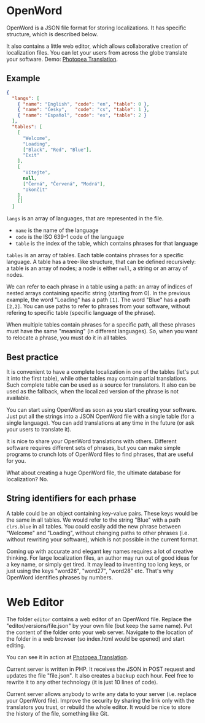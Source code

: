 # OpenWord

OpenWord is a JSON file format for storing localizations. It has specific structure, which is described below.

It also contains a little web editor, which allows collaborative creation of localization files. You can let your users from across the globe translate your software. Demo: [Photopea Translation](https://www.photopea.com/translate/).

## Example

```json
{ 
  "langs": [
    { "name": "English", "code": "en", "table": 0 },
    { "name": "Česky",   "code": "cs", "table": 1 },
    { "name": "Español", "code": "es", "table": 2 }
  ],
  "tables": [
    [
      "Welcome",
      "Loading",
      ["Black", "Red", "Blue"],
      "Exit"
    ],
    [
      "Vítejte",
      null,
      ["Černá", "Červená", "Modrá"],
      "Ukončit"
    ],
    []
  ]
```
`langs` is an array of languages, that are represented in the file. 
* `name` is the name of the language
* `code` is the ISO 639-1 code of the language
* `table` is the index of the table, which contains phrases for that language
 
`tables` is an array of tables. Each table contains phrases for a specific language. A table has a tree-like structure, that can be defined recursively: a table is an array of nodes; a node is either `null`, a string or an array of nodes.

We can refer to each phrase in a table using a path: an array of indices of nested arrays containing specific string (starting from 0). In the previous example, the word "Loading" has a path `[1]`. The word "Blue" has a path `[2,2]`. You can use paths to refer to phrases from your software, without refering to specific table (specific language of the phrase).

When multiple tables contain phrases for a specific path, all these phrases must have the same "meaning" (in different languages). So, when you want to relocate a phrase, you must do it in all tables.

## Best practice

It is convenient to have a complete localization in one of the tables (let's put it into the first table), while other tables may contain partial translations. Such complete table can be used as a source for translators. It also can be used as the fallback, when the localized version of the phrase is not available.

You can start using OpenWord as soon as you start creating your software. Just put all the strings into a JSON OpenWord file with a single table (for a single language). You can add translations at any time in the future (or ask your users to translate it).

It is nice to share your OpenWord translations with others. Different software requires different sets of phrases, but you can make simple programs to crunch lots of OpenWord files to find phrases, that are useful for you.

What about creating a huge OpenWord file, the ultimate database for localization? No.

## String identifiers for each prhase

A table could be an object containing key-value pairs. These keys would be the same in all tables. We would refer to the string "Blue" with a path `clrs.blue` in all tables. You could easily add the new phrase between "Welcome" and "Loading", without changing paths to other phrases (i.e. without rewriting your software), which is not possible in the current format.

Coming up with accurate and elegant key names requires a lot of creative thinking. For large localization files, an author may run out of good ideas for a key name, or simply get tired. It may lead to inventing too long keys, or just using the keys "word26", "word27", "word28" etc. That's why OpenWord identifies phrases by numbers.

# Web Editor

The folder `editor` contains a web editor of an OpenWord file. Replace the "editor/versions/file.json" by your own file (but keep the same name). Put the content of the folder onto your web server. Navigate to the location of the folder in a web browser (so index.html would be opened) and start editing.

You can see it in action at [Photopea Translation](https://www.photopea.com/translate/).

Current server is written in PHP. It receives the JSON in POST request and updates the file "file.json". It also creates a backup each hour. Feel free to rewrite it to any other technology (it is just 10 lines of code). 

Current server allows anybody to write any data to your server (i.e. replace your OpenWord file). Improve the security by sharing the link only with the translators you trust, or rebuild the whole editor. It would be nice to store the history of the file, something like Git.
